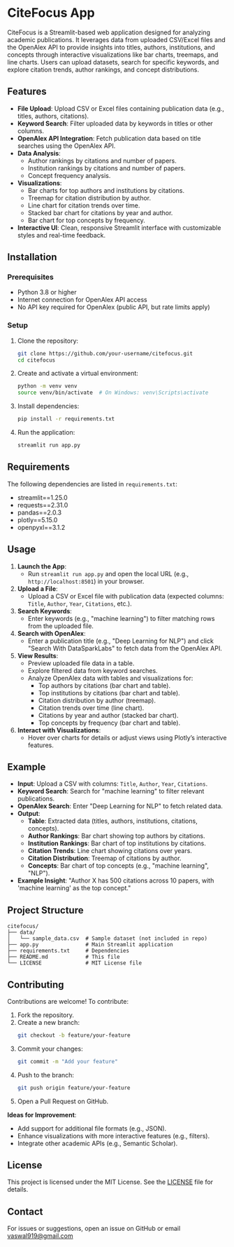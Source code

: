 # CiteFocus App

CiteFocus is a Streamlit-based web application designed for analyzing academic publications. It leverages data from uploaded CSV/Excel files and the OpenAlex API to provide insights into titles, authors, institutions, and concepts through interactive visualizations like bar charts, treemaps, and line charts. Users can upload datasets, search for specific keywords, and explore citation trends, author rankings, and concept distributions.

## Features
- **File Upload**: Upload CSV or Excel files containing publication data (e.g., titles, authors, citations).
- **Keyword Search**: Filter uploaded data by keywords in titles or other columns.
- **OpenAlex API Integration**: Fetch publication data based on title searches using the OpenAlex API.
- **Data Analysis**:
  - Author rankings by citations and number of papers.
  - Institution rankings by citations and number of papers.
  - Concept frequency analysis.
- **Visualizations**:
  - Bar charts for top authors and institutions by citations.
  - Treemap for citation distribution by author.
  - Line chart for citation trends over time.
  - Stacked bar chart for citations by year and author.
  - Bar chart for top concepts by frequency.
- **Interactive UI**: Clean, responsive Streamlit interface with customizable styles and real-time feedback.

## Installation

### Prerequisites
- Python 3.8 or higher
- Internet connection for OpenAlex API access
- No API key required for OpenAlex (public API, but rate limits apply)

### Setup
1. Clone the repository:
   ```bash
   git clone https://github.com/your-username/citefocus.git
   cd citefocus
   ```
2. Create and activate a virtual environment:
   ```bash
   python -m venv venv
   source venv/bin/activate  # On Windows: venv\Scripts\activate
   ```
3. Install dependencies:
   ```bash
   pip install -r requirements.txt
   ```
4. Run the application:
   ```bash
   streamlit run app.py
   ```

## Requirements
The following dependencies are listed in `requirements.txt`:
- streamlit==1.25.0
- requests==2.31.0
- pandas==2.0.3
- plotly==5.15.0
- openpyxl==3.1.2

## Usage
1. **Launch the App**:
   - Run `streamlit run app.py` and open the local URL (e.g., `http://localhost:8501`) in your browser.
2. **Upload a File**:
   - Upload a CSV or Excel file with publication data (expected columns: `Title`, `Author`, `Year`, `Citations`, etc.).
3. **Search Keywords**:
   - Enter keywords (e.g., "machine learning") to filter matching rows from the uploaded file.
4. **Search with OpenAlex**:
   - Enter a publication title (e.g., "Deep Learning for NLP") and click "Search With DataSparkLabs" to fetch data from the OpenAlex API.
5. **View Results**:
   - Preview uploaded file data in a table.
   - Explore filtered data from keyword searches.
   - Analyze OpenAlex data with tables and visualizations for:
     - Top authors by citations (bar chart and table).
     - Top institutions by citations (bar chart and table).
     - Citation distribution by author (treemap).
     - Citation trends over time (line chart).
     - Citations by year and author (stacked bar chart).
     - Top concepts by frequency (bar chart and table).
6. **Interact with Visualizations**:
   - Hover over charts for details or adjust views using Plotly’s interactive features.

## Example
- **Input**: Upload a CSV with columns: `Title`, `Author`, `Year`, `Citations`.
- **Keyword Search**: Search for "machine learning" to filter relevant publications.
- **OpenAlex Search**: Enter "Deep Learning for NLP" to fetch related data.
- **Output**:
  - **Table**: Extracted data (titles, authors, institutions, citations, concepts).
  - **Author Rankings**: Bar chart showing top authors by citations.
  - **Institution Rankings**: Bar chart of top institutions by citations.
  - **Citation Trends**: Line chart showing citations over years.
  - **Citation Distribution**: Treemap of citations by author.
  - **Concepts**: Bar chart of top concepts (e.g., "machine learning", "NLP").
- **Example Insight**: "Author X has 500 citations across 10 papers, with 'machine learning' as the top concept."

## Project Structure
```
citefocus/
├── data/
│   └── sample_data.csv  # Sample dataset (not included in repo)
├── app.py               # Main Streamlit application
├── requirements.txt     # Dependencies
├── README.md            # This file
└── LICENSE              # MIT License file
```

## Contributing
Contributions are welcome! To contribute:
1. Fork the repository.
2. Create a new branch:
   ```bash
   git checkout -b feature/your-feature
   ```
3. Commit your changes:
   ```bash
   git commit -m "Add your feature"
   ```
4. Push to the branch:
   ```bash
   git push origin feature/your-feature
   ```
5. Open a Pull Request on GitHub.

**Ideas for Improvement**:
- Add support for additional file formats (e.g., JSON).
- Enhance visualizations with more interactive features (e.g., filters).
- Integrate other academic APIs (e.g., Semantic Scholar).

## License
This project is licensed under the MIT License. See the [LICENSE](LICENSE) file for details.

## Contact
For issues or suggestions, open an issue on GitHub or email vaswal919@gmail.com
